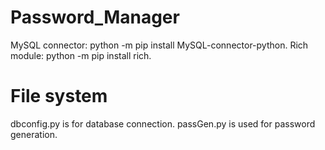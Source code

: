 # Password_Manager
MySQL connector: python -m pip install MySQL-connector-python.
Rich module: python -m pip install rich.

# File system
dbconfig.py is for database connection.
passGen.py is used for password generation.
